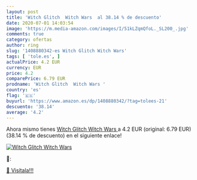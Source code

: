 ```yaml
---
layout: post
title: 'Witch Glitch  Witch Wars  al 38.14 % de descuento'
date: 2020-07-01 14:03:54
image: 'https://m.media-amazon.com/images/I/51kLZqmQfoL._SL200_.jpg'
comments: true
category: ofertas
author: ring
slug: '1408880342-es Witch Glitch Witch Wars'
tags: [ 'tole.es', ]
actualPrice: 4.2 EUR
currency: EUR
price: 4.2
comparePrice: 6.79 EUR
prodname: 'Witch Glitch  Witch Wars '
country: 'es'
flag: '🇪🇸'
buyurl: 'https://www.amazon.es/dp/1408880342/?tag=tolees-21'
descuento: '38.14'
average: '4.2'
---
```


Ahora mismo tienes [Witch Glitch  Witch Wars ](https://www.amazon.es/dp/1408880342/?tag=tolees-21) a 4.2 EUR (original: 6.79 EUR) (38.14 %  de descuento) en el siguiente enlace!

[![Witch Glitch  Witch Wars ](https://m.media-amazon.com/images/I/51kLZqmQfoL._SL200_.jpg)](https://www.amazon.es/dp/1408880342/?tag=tolees-21)

🔎:


[🛒 Visítala!!!](https://www.amazon.es/dp/1408880342/?tag=tolees-21)
